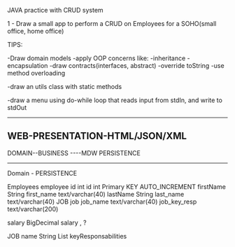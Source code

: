 
JAVA practice with CRUD system

1 - Draw a small app to perform a CRUD on Employees for a SOHO(small office, home office)

TIPS:

-Draw domain models
-apply OOP concerns like:
	-inheritance
	-encapsulation
-draw contracts(interfaces, abstract)
-override toString
-use method overloading

-draw an utils class with static methods

-draw a menu using do-while loop that reads input from stdIn, and write to stdOut

----------------------------------------------------------------------------------------
WEB-PRESENTATION-HTML/JSON/XML
----
DOMAIN--BUSINESS 
----MDW
PERSISTENCE

------------------------------------------
Domain - 		PERSISTENCE

Employees		  employee
id int            id int Primary KEY AUTO_INCREMENT
firstName String  first_name text/varchar(40)
lastName String   last_name text/varchar(40)
JOB job           job_name text/varchar(40)
                  job_key_resp text/varchar(200)
				 
salary BigDecimal salary , ?

JOB
name String
List<String> keyResponsabilities 